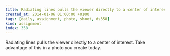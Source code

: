 ```yaml
---
title: Radiating lines pulls the viewer directly to a center of interest. Take advantage of this in a photo you create today.
created_at: 2014-01-06 01:00:00 +0100
tags: [daily, assignment, photo, shoot, ds358]
kind: assignment
index: 358
---
```


Radiating lines pulls the viewer directly to a center of interest. Take advantage of this in a photo you create today.
